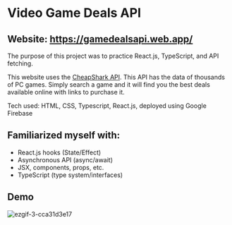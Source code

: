 # Video Game Deals API

## Website: https://gamedealsapi.web.app/

The purpose of this project was to practice React.js, TypeScript, and API fetching.

This website uses the [CheapShark API](https://apidocs.cheapshark.com/). This API has the data of thousands of PC games. Simply search a game and it will find you the best deals available online with links to purchase it.

Tech used: HTML, CSS, Typescript, React.js, deployed using Google Firebase

## Familiarized myself with:
- React.js hooks (State/Effect)
- Asynchronous API (async/await)
- JSX, components, props, etc.
- TypeScript (type system/interfaces)

## Demo
![ezgif-3-cca31d3e17](https://user-images.githubusercontent.com/106696411/185809806-bb640f95-a8a6-4df7-af3c-42aacdcde65c.gif)
